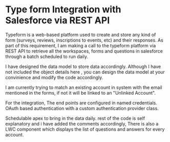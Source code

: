 # Type form Integration with Salesforce via REST API
Typeform is a web-based platform used to create and store any kind of form (surveys, reviews, inscriptions to events, etc) and their responses.
As part of this requirement, I am making a call to the typeform platform via REST API to retrieve all the workspaces, forms and questions in salesforce through a batch scheduled to run daily.

I have designed the data model to store data accordingly. Although I have not included the object details here , you can design the data model at your convinience and modify the code accordingly. 

I am currently trying to match an existing account in system with the email mentioned in the forms, if not it will be linked to an "Unlinked Account". 

For the integration,
        The end points are configured in named credentials. 
        OAuth based authentication with a custom authentication provider class.
        
Schedulable apex to bring in the data daily. rest of the code is self explanatory and i have added the comments accordingly, 
There is also a LWC component which displays the list of questions and answers for every account.




